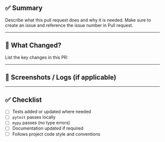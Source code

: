 ## ✅ Summary

Describe what this pull request does and why it is needed. Make sure to create an issue and reference the issue number in Pull request.

---

## 🧪 What Changed?

List the key changes in this PR:

<!--
- Example: Added `set_failed(exit=False)`
- Example: Synced `__all__` between module and package
-->

---

## 📸 Screenshots / Logs (if applicable)

<!--
Paste any relevant output or screenshots here.
-->

---

## ✅ Checklist

- [ ] Tests added or updated where needed
- [ ] `pytest` passes locally
- [ ] `mypy` passes (no type errors)
- [ ] Documentation updated if required
- [ ] Follows project code style and conventions
